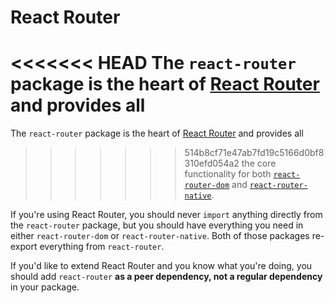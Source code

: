 # React Router

<<<<<<< HEAD
The `react-router` package is the heart of [React Router](/) and provides all
=======
The `react-router` package is the heart of [React Router](https://github.com/remix-run/react-router) and provides all
>>>>>>> 514b8cf71e47ab7fd19c5166d0bf8310efd054a2
the core functionality for both
[`react-router-dom`](/packages/react-router-dom)
and
[`react-router-native`](/packages/react-router-native).

If you're using React Router, you should never `import` anything directly from
the `react-router` package, but you should have everything you need in either
`react-router-dom` or `react-router-native`. Both of those packages re-export
everything from `react-router`.

If you'd like to extend React Router and you know what you're doing, you should
add `react-router` **as a peer dependency, not a regular dependency** in your
package.
